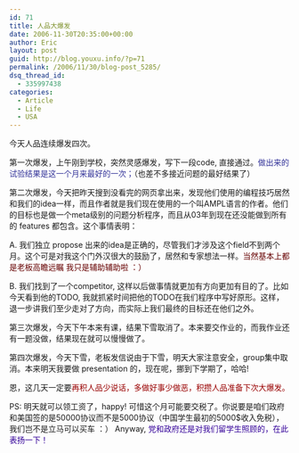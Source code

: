 ```yaml
---
id: 71
title: 人品大爆发
date: 2006-11-30T20:35:00+00:00
author: Eric
layout: post
guid: http://blog.youxu.info/?p=71
permalink: /2006/11/30/blog-post_5285/
dsq_thread_id:
  - 335997438
categories:
  - Article
  - Life
  - USA
---
```

今天人品连续爆发四次。
  
第一次爆发，上午刚到学校，突然灵感爆发，写下一段code, 直接通过。<span style="color: #333399">做出来的试验结果是这一个月来最好的一次；</span>（也差不多接近问题的最好结果了）

第二次爆发，今天把昨天搜到没看完的网页拿出来，发现他们使用的编程技巧居然和我们的idea一样，而且作者就是我们现在使用的一个叫AMPL语言的作者。他们的目标也是做一个meta级别的问题分析程序，而且从03年到现在还没能做到所有的 features 都包含。这个事情表明：
  
A. 我们独立 propose 出来的idea是正确的，尽管我们才涉及这个field不到两个月。这个可是对我这个门外汉很大的鼓励了，居然和专家想法一样。<span style="color: #660000">当然基本上都是老板高瞻远瞩 我只是辅助辅助啦 ：）</span>
  
B. 我们找到了一个competitor, 这样以后做事情就更加有方向更加有目的了。比如今天看到他的TODO, 我就抓紧时间把他的TODO在我们程序中写好原形。这样，退一步讲我们至少走对了方向，而实际上我们最终的目标还在他们之外。

第三次爆发，今天下午本来有课，结果下雪取消了。本来要交作业的，而我作业还有一题没做，结果现在就可以慢慢做了。

第四次爆发，今天下雪，老板发信说由于下雪，明天大家注意安全，group集中取消。本来明天我要做 presentation 的，现在呢，挪到下学期了，哈哈!

恩，这几天一定要<span style="color: #990000">再积人品少说话，多做好事少做恶，积攒人品准备下次大爆发。 </span>

PS: 明天就可以领工资了，happy! 可惜这个月可能要交税了。你说要是咱们政府和美国签的是50000协议而不是5000协议（中国学生最初的5000$收入免税），我们岂不是立马可以买车 ：） Anyway, <span style="color: #330099">党和政府还是对我们留学生照顾的，在此表扬一下！</span>